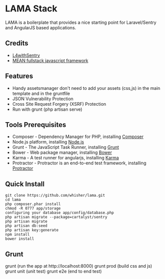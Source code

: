 # LAMA Stack
LAMA is a boilerplate that provides a nice starting point for Laravel/Sentry and AngularJS based applications.

## Credits
* [L4withSentry](https://github.com/rydurham/L4withSentry)
* [MEAN fullstack javascript framework](http://mean.io)

## Features
* Handy assetsmanager don't need to add your assets (css,js) in the main template and in the gruntfile
* JSON Vulnerability Protection
* Cross Site Request Forgery (XSRF) Protection
* Run with grunt (php artisan serve)

## Tools Prerequisites
* Composer - Dependency Manager for PHP, installing [Composer](https://getcomposer.org/)
* Node.js platform, installing [Node.js](http://www.nodejs.org/download/)
* Grunt - The JavaScript Task Runner, installing [Grunt](http://gruntjs.com/)
* Bower - Web package manager, installing [Bower](http://bower.io/)
* Karma - A test runner for angularjs, installing [Karma](http://karma-runner.github.io/0.12/index.html/)  
* Protractor - Protractor is an end-to-end test framework, installing [Protractor](http://angular.github.io/protractor/#/tutorial) 

## Quick Install
    git clone https://github.com/whisher/lama.git
    cd lama
    php composer.phar install
    chmod -R 0777 app/storage
    configuring your database app/config/database.php
    php artisan migrate --package=cartalyst/sentry
    php artisan migrate
    php artisan db:seed
    php artisan key:generate
    npm install
    bower install
    
## Grunt
   grunt (run the app at http://localhost:8000)
   grunt prod (build css and js)
   grunt unit (unit test) 
   grunt e2e (end to end test)

